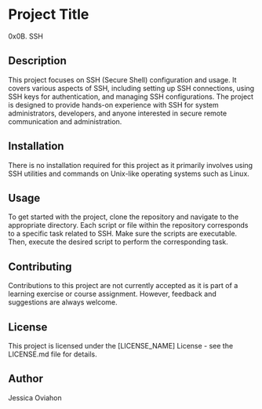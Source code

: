 # Project Title
0x0B. SSH

## Description
This project focuses on SSH (Secure Shell) configuration and usage. It covers various aspects of SSH, including setting up SSH connections, using SSH keys for authentication, and managing SSH configurations. The project is designed to provide hands-on experience with SSH for system administrators, developers, and anyone interested in secure remote communication and administration.

## Installation
There is no installation required for this project as it primarily involves using SSH utilities and commands on Unix-like operating systems such as Linux.

## Usage
To get started with the project, clone the repository and navigate to the appropriate directory. Each script or file within the repository corresponds to a specific task related to SSH. Make sure the scripts are executable. Then, execute the desired script to perform the corresponding task.

## Contributing
Contributions to this project are not currently accepted as it is part of a learning exercise or course assignment. However, feedback and suggestions are always welcome.

## License
This project is licensed under the [LICENSE_NAME] License - see the LICENSE.md file for details.

## Author
Jessica Oviahon
